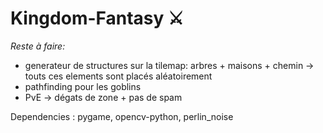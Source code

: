 # Kingdom-Fantasy ⚔️
_Reste à faire:_

- generateur de structures sur la tilemap: arbres + maisons + chemin -> touts ces elements sont placés aléatoirement
- pathfinding pour les goblins
- PvE -> dégats de zone + pas de spam



Dependencies : pygame, opencv-python, perlin_noise
 
